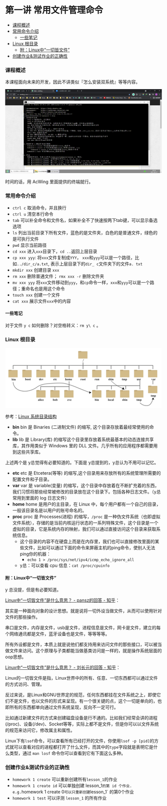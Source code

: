 # 第一讲 常用文件管理命令

<!-- @import "[TOC]" {cmd="toc" depthFrom=3 depthTo=6 orderedList=false} -->

<!-- code_chunk_output -->

- [课程概述](#课程概述)
- [常用命令介绍](#常用命令介绍)
  - [一些笔记](#一些笔记)
- [Linux 根目录](#linux-根目录)
  - [附：Linux中“一切皆文件”](#附linux中一切皆文件)
- [创建作业&测试作业的正确性](#创建作业测试作业的正确性)

<!-- /code_chunk_output -->

### 课程概述

本课程面向未来的开发，因此不讲类似『怎么安装双系统』等等内容。

![](./images/2021081701.png)

时间的话，用 AcWing 里面提供的终端就行。

### 常用命令介绍
- `ctrl c` 取消命令，并且换行
- `ctrl u` 清空本行命令
- `tab` 可以补全命令和文件名，如果补全不了快速按两下tab键，可以显示备选选项
- `ls` 列出当前目录下所有文件，蓝色的是文件夹，白色的是普通文件，绿色的是可执行文件
- `pwd` 显示当前路径
- `cd xxx` 进入`xxx`目录下，`cd ..`返回上层目录
- `cp xxx yyy`: 将`xxx`文件复制成`YYY`， `xxx`和`yyy`可以是一个路径，比如`../dir_c/a.txt`, 表示上层目录下的`dir_ c`文件夹下的文件`a. txt` 
- `mkdir xxx` 创建目录 `xxx`
- `rm xxx` 删除普通文件； `rmx xxx -r` 删除文件夹
- `mv xxx yyy` 将`xxx`文件移动到`yyy`，和`cp`命令一样，`xxx`和`yyy`可以是一个路径；重命名也是用这个命令
- `touch xxx` 创建一个文件
- `cat xxx` 展示文件`xxx`中的内容

#### 一些笔记

对于文件 `y c` 如何删除？对空格转义：`rm y\ c` 。

### Linux 根目录

![](./images/2021081702.jpg)

参考：[Linux 系统目录结构](https://www.runoob.com/linux/linux-system-contents.html)

- **bin** bin 是 Binaries (二进制文件) 的缩写, 这个目录存放着最经常使用的命令。
- **lib** lib 是 Library(库) 的缩写这个目录里存放着系统最基本的动态连接共享库，其作用类似于 Windows 里的 DLL 文件。几乎所有的应用程序都需要用到这些共享库。

上述两个是 y总觉得有必要知道的。下面是 y总提到的，y总认为不用可以记忆。

- **etc** etc 是 Etcetera(等等) 的缩写,这个目录用来存放所有的系统管理所需要的配置文件和子目录。
- **var** var 是 variable(变量) 的缩写，这个目录中存放着在不断扩充着的东西，我们习惯将那些经常被修改的目录放在这个目录下。包括各种日志文件。（y总常用到里面的 log 日志文件）
- **home** home 是用户的主目录，在 Linux 中，每个用户都有一个自己的目录，一般该目录名是以用户的账号命名的。
- **proc** proc 是 Processes(进程) 的缩写，`/proc` 是一种伪文件系统（也即虚拟文件系统），存储的是当前内核运行状态的一系列特殊文件，这个目录是一个虚拟的目录，它是系统内存的映射，我们可以通过直接访问这个目录来获取系统信息。
  - 这个目录的内容不在硬盘上而是在内存里，我们也可以直接修改里面的某些文件，比如可以通过下面的命令来屏蔽主机的ping命令，使别人无法ping你的机器：
    - `echo 1 > /proc/sys/net/ipv4/icmp_echo_ignore_all`
  - y总：可以查看 cpu 信息：`cat /proc/cpuinfo`

#### 附：Linux中“一切皆文件”

y 总没提，但是有必要知道。

[Linux中“一切皆文件”是什么意思？ - pansz的回答 - 知乎](https://www.zhihu.com/question/422144033/answer/1499918762)：

其实是一种面向对象的设计思想。就是说将一切外设当做文件，从而可以使用针对文件的那些操作。

串口是文件，内存是文件，usb是文件，进程信息是文件，网卡是文件，建立的每个网络通讯都是文件，蓝牙设备也是文件，等等等等。

所有外设都是文件，本质上就是说他们都支持用来访问文件的那些接口，可以被当做文件来访问。这个原理与子类都能当做基类访问是一样的，就是操作系统层面的oop思想。

[Linux中“一切皆文件”是什么意思？ - 刘长元的回答 - 知乎](https://www.zhihu.com/question/422144033/answer/1497661811)：

Linux的一切皆文件是指，Linux世界中的所有、任意、一切东西都可以通过文件的方式访问、管理。

反过来说，是Linux和GNU世界定的规范，任何东西都挂在文件系统之上，即使它们不是文件，也以文件的形式来呈现。有一个很关键的点，这个一切是单向的，也即所有的东西都单向通过文件系统呈现，反向不一定可行。

比如通过新建文件的方式来创建磁盘设备是行不通的。比如我们经常会讲的进程(/proc)、设备(/dev)、Socket等等，实际上都不是文件，但是你可以以文件系统的规范来访问它，修改属主和属性。

Linux下有`lsof`命令，可以查看所有已经打开的文件，你使用`lsof -p [pid]`的方式就可以查看对应的进程都打开了什么文件，而其中的`type`字段就是表明它是什么类型，通过 `man losf` 命令你可以查看到它有下面这么多种。

### 创建作业&测试作业的正确性

- `homework 1 create` 可以重新创建所有`lesson_1`的作业
- `homework 1 create id` 可以单独创建 lesson_1` 的第 id 个作业. e.g. `homework 1 create 0` 可以只重新创建 `lesson_1` 的第0个作业
- `homework 1 test` 可以评测 `lesson_1` 的所有作业

